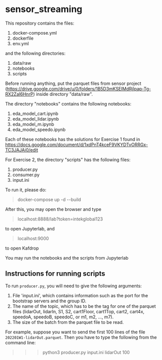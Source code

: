# sensor_streaming

This repository contains the files:
1. docker-compose.yml 
2. dockerfile
3. env.yml

and the following directories:
1. data/raw
2. notebooks
3. scripts

Before running anything, put the parquet files from sensor project (https://drive.google.com/drive/u/0/folders/1B5D3mKSEIMdRjIpap-Tg-RX2ZaI6HnrP) inside directory "data/raw".

The directory "notebooks" contains the following notebooks:
1. eda_model_cart.ipynb
2. eda_model_lidar.ipynb
3. eda_model_m.ipynb
4. eda_model_speedo.ipynb

Each of these notebooks has the solutions for Exercise 1 found in https://docs.google.com/document/d/1xdPnT4kceF9VKYDTvORRGx-TC3JAJAi0/edit

For Exercise 2, the directory "scripts" has the following files:
1. producer.py
2. consumer.py
3. input.ini 

To run it, please do:
> docker-compose up -d --build

After this, you may open the browser and type
> localhost:8888/lab?token=intekglobal123

to open Jupyterlab, and
> localhost:9000

to open Kafdrop

You may run the notebooks and the scripts from Jupyterlab

## Instructions for running scripts

To run `producer.py`, you will need to give the following arguments:
1. File 'input.ini', which contains information such as the port for the bootstrap servers and the group ID.
2. The name of the topic, which has to be the tag for one of the parquet files (lidarOut, lidarIn, S1, S2, cart1Floor, cart1Top, cart2, cart4x, speedoA, speedoB, speedoC, or m1, m2, ..., m7).
3. The size of the batch from the parquet file to be read.

For example, suppose you want to send the first 100 lines of the file `202201W1-lidarOut.parquet`. Then you have to type the following from the command line:
> >> python3 producer.py input.ini lidarOut 100


